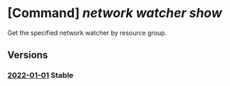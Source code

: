 # [Command] _network watcher show_

Get the specified network watcher by resource group.

## Versions

### [2022-01-01](/Resources/mgmt-plane/L3N1YnNjcmlwdGlvbnMve30vcmVzb3VyY2Vncm91cHMve30vcHJvdmlkZXJzL21pY3Jvc29mdC5uZXR3b3JrL25ldHdvcmt3YXRjaGVycy97fQ==/2022-01-01.xml) **Stable**

<!-- mgmt-plane /subscriptions/{}/resourcegroups/{}/providers/microsoft.network/networkwatchers/{} 2022-01-01 -->
